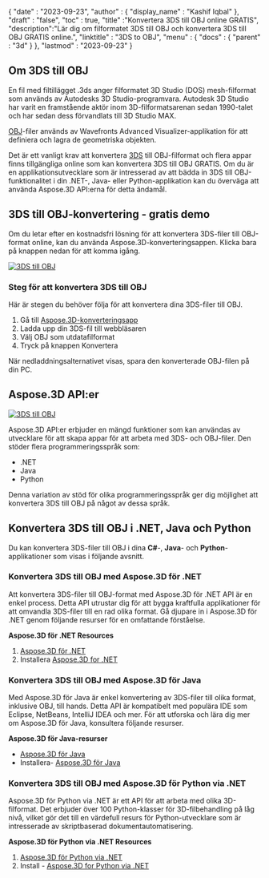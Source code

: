 {
  "date" : "2023-09-23",
  "author" : {
    "display_name" : "Kashif Iqbal"
},
  "draft" : "false",
  "toc" : true,
  "title" :"Konvertera 3DS till OBJ online GRATIS",
  "description":"Lär dig om filformatet 3DS till OBJ och konvertera 3DS till OBJ GRATIS online.",
  "linktitle" : "3DS to OBJ",
  "menu" : {
    "docs" : {
      "parent" : "3d"
}
},
  "lastmod" : "2023-09-23"
}

## Om 3DS till OBJ

En fil med filtillägget .3ds anger filformatet 3D Studio (DOS) mesh-filformat som används av Autodesks 3D Studio-programvara. Autodesk 3D Studio har varit en framstående aktör inom 3D-filformatsarenan sedan 1990-talet och har sedan dess förvandlats till 3D Studio MAX.

[OBJ](/sv/3d/obj/)-filer används av Wavefronts Advanced Visualizer-applikation för att definiera och lagra de geometriska objekten.

Det är ett vanligt krav att konvertera [3DS](/sv/3d/3ds/) till OBJ-filformat och flera appar finns tillgängliga online som kan konvertera 3DS till OBJ GRATIS. Om du är en applikationsutvecklare som är intresserad av att bädda in 3DS till OBJ-funktionalitet i din .NET-, Java- eller Python-applikation kan du överväga att använda Aspose.3D API:erna för detta ändamål.

## 3DS till OBJ-konvertering - gratis demo

Om du letar efter en kostnadsfri lösning för att konvertera 3DS-filer till OBJ-format online, kan du använda Aspose.3D-konverteringsappen. Klicka bara på knappen nedan för att komma igång.

[![3DS till OBJ](../3ds-to-obj.png)](https://products.aspose.app/3d/conversion/3ds-to-obj)

### Steg för att konvertera 3DS till OBJ

Här är stegen du behöver följa för att konvertera dina 3DS-filer till OBJ.

1. Gå till [Aspose.3D-konverteringsapp](https://products.aspose.app/3d/conversion/3DS-to-obj)
1. Ladda upp din 3DS-fil till webbläsaren
1. Välj OBJ som utdatafilformat
1. Tryck på knappen Konvertera

När nedladdningsalternativet visas, spara den konverterade OBJ-filen på din PC.

## Aspose.3D API:er

[![3DS till OBJ](../try-aspose-3d.png)](https://products.aspose.com/3d/)

Aspose.3D API:er erbjuder en mängd funktioner som kan användas av utvecklare för att skapa appar för att arbeta med 3DS- och OBJ-filer. Den stöder flera programmeringsspråk som:

* .NET
* Java
* Python

Denna variation av stöd för olika programmeringsspråk ger dig möjlighet att konvertera 3DS till OBJ på något av dessa språk.

## Konvertera 3DS till OBJ i .NET, Java och Python

Du kan konvertera 3DS-filer till OBJ i dina **C#**-, **Java**- och **Python**-applikationer som visas i följande avsnitt.

### Konvertera 3DS till OBJ med Aspose.3D för .NET

Att konvertera 3DS-filer till OBJ-format med Aspose.3D för .NET API är en enkel process. Detta API utrustar dig för att bygga kraftfulla applikationer för att omvandla 3DS-filer till en rad olika format. Gå djupare in i Aspose.3D för .NET genom följande resurser för en omfattande förståelse.

**Aspose.3D för .NET Resources**

1. [Aspose.3D för .NET](https://products.aspose.com/3d/net/)
1. Installera [Aspose.3D for .NET](https://docs.aspose.com/3d/net/installation/)

### Konvertera 3DS till OBJ med Aspose.3D för Java

Med Aspose.3D för Java är enkel konvertering av 3DS-filer till olika format, inklusive OBJ, till hands. Detta API är kompatibelt med populära IDE som Eclipse, NetBeans, IntelliJ IDEA och mer. För att utforska och lära dig mer om Aspose.3D för Java, konsultera följande resurser.

**Aspose.3D för Java-resurser**

* [Aspose.3D för Java](https://products.aspose.com/3d/java/)
* Installera- [Aspose.3D för Java](https://docs.aspose.com/3d/java/installation/)

### Konvertera 3DS till OBJ med Aspose.3D för Python via .NET

Aspose.3D för Python via .NET är ett API för att arbeta med olika 3D-filformat. Det erbjuder över 100 Python-klasser för 3D-filbehandling på låg nivå, vilket gör det till en värdefull resurs för Python-utvecklare som är intresserade av skriptbaserad dokumentautomatisering.

**Aspose.3D för Python via .NET Resources**

1. [Aspose.3D för Python via .NET](https://products.aspose.com/3d/python-net/)
1. Install - [Aspose.3D for Python via .NET](https://releases.aspose.com/3d/python-net/)
